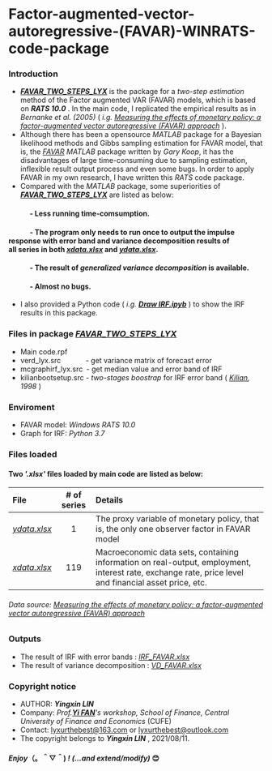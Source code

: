 # Factor-augmented-vector-autoregressive-(FAVAR)-WINRATS-code-package
### Introduction
- [*__FAVAR_TWO_STEPS_LYX__*](https://github.com/lyx66/Factor-augmented-vector-autoregressive-FAVAR-WINRATS-code-package-/blob/main/FAVAR_TWO_STEPS_LYX.zip) is the package for a *two-step estimation* method of the Factor augmented VAR (FAVAR) models, which is based on *__RATS 10.0__* . In the main code, I replicated the empirical results as in  *Bernanke et al. (2005)* ( *i.g. [Measuring the effects of monetary policy: a factor-augmented vector autoregressive (FAVAR) approach](https://academic.oup.com/qje/article-abstract/120/1/387/1931468?redirectedFrom=PDF&casa_token=ZkGknLUtMHwAAAAA:5EU8a8LgKVZAnpkuZ4F4zIIpy3EivyGD6ZuUKopeiPHjX9QmBabc_zysXUBBdpecMHXABLGc5IHB1A)* ).
- Although there has been a opensource *MATLAB* package for a Bayesian likelihood methods and Gibbs sampling estimation for FAVAR model, that is, the [*FAVAR*](https://drive.google.com/file/d/0BzOpR8T359fhOUY5bkh5dkM5bEU/view?resourcekey=0-MfpcA9LYIjBF3YsHYNiWRw) *MATLAB* package written by *Gary Koop*, it has the disadvantages of large time-consuming due to sampling estimation, inflexible result output process and even some bugs. In order to apply FAVAR in my own research, I have written this *RATS* code package.
- Compared with the *MATLAB* package, some superiorities of [*__FAVAR_TWO_STEPS_LYX__*](https://github.com/lyx66/Factor-augmented-vector-autoregressive-FAVAR-WINRATS-code-package-/blob/main/FAVAR_TWO_STEPS_LYX.zip) are listed as below:
#### &emsp;&emsp;&emsp;- Less running time-comsumption.
#### &emsp;&emsp;&emsp;- The program only needs to run once to output the impulse response with error band and variance decomposition results of &emsp;&emsp;&emsp;&ensp;all series in both [*xdata.xlsx*](https://github.com/lyx66/Factor-augmented-vector-autoregressive-FAVAR-WINRATS-code-package-/blob/main/xdata.XLSX) and [*ydata.xlsx*](https://github.com/lyx66/Factor-augmented-vector-autoregressive-FAVAR-WINRATS-code-package-/blob/main/ydata.XLSX).
#### &emsp;&emsp;&emsp;- The result of *generalized variance decomposition* is available.
#### &emsp;&emsp;&emsp;- Almost no bugs.
- I also provided a Python code ( *i.g.* [__*Draw IRF.ipyb*__]() ) to show the IRF results in this package.
### Files in package [*__FAVAR_TWO_STEPS_LYX__*](https://github.com/lyx66/Factor-augmented-vector-autoregressive-FAVAR-WINRATS-code-package-/blob/main/FAVAR_TWO_STEPS_LYX.zip)
- Main code.rpf
- verd_lyx.src&emsp;&emsp;&emsp;&ensp;- get variance matrix of forecast error
- mcgraphirf_lyx.src&ensp;- get median value and error band of IRF
- kilianbootsetup.src - *two-stages boostrap* for IRF error band ( [*Kilian*](https://direct.mit.edu/rest/article-abstract/80/2/218/57059)*, 1998* )
### Enviroment
- FAVAR model: *Windows RATS 10.0*
- Graph for IRF: *Python 3.7*
### Files loaded
#### Two __*'.xlsx'*__ files loaded by main code are listed as below:
File|# of series|Details
:-|:-:|:-
[*ydata.xlsx*](https://github.com/lyx66/Factor-augmented-vector-autoregressive-FAVAR-WINRATS-code-package-/blob/main/ydata.XLSX)|1|The proxy variable of monetary policy, that is, the only one observer factor in FAVAR model
[*xdata.xlsx*](https://github.com/lyx66/Factor-augmented-vector-autoregressive-FAVAR-WINRATS-code-package-/blob/main/xdata.XLSX)|119|Macroeconomic data sets, containing information on real-output, employment, interest rate, exchange rate, price level and financial asset price, etc.
###### *Data source: [Measuring the effects of monetary policy: a factor-augmented vector autoregressive (FAVAR) approach](https://academic.oup.com/qje/article-abstract/120/1/387/1931468?redirectedFrom=PDF&casa_token=ZkGknLUtMHwAAAAA:5EU8a8LgKVZAnpkuZ4F4zIIpy3EivyGD6ZuUKopeiPHjX9QmBabc_zysXUBBdpecMHXABLGc5IHB1A)*
### Outputs
- The result of IRF with error bands   :  [*IRF_FAVAR.xlsx*]()
- The result of variance decomposition :  [*VD_FAVAR.xlsx*]()
### Copyright notice
- AUTHOR: __*Yingxin LIN*__
- Company: *Prof.[__Yi FAN__](http://sf.cufe.edu.cn/info/1112/10555.htm)'s workshop, School of Finance, Central University of Finance and Economics* (CUFE)
- Contact: lyxurthebest@163.com or lyxurthebest@outlook.com
- The copyright belongs to __*Yingxin LIN*__ , 2021/08/11.
#### *Enjoy*（。＾▽＾) *! (...and extend/modify)* 😊
